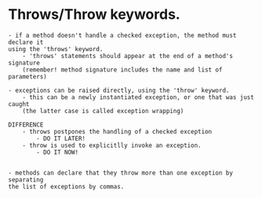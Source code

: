 # Throws/Throw keywords. 

    - if a method doesn't handle a checked exception, the method must declare it
    using the 'throws' keyword. 
        - 'throws' statements should appear at the end of a method's signature
        (remember! method signature includes the name and list of parameters) 
        
    - exceptions can be raised directly, using the 'throw' keyword. 
        - this can be a newly instantiated exception, or one that was just caught
        (the latter case is called exception wrapping) 
        
    DIFFERENCE
        - throws postpones the handling of a checked exception
            - DO IT LATER!
        - throw is used to explicitlly invoke an exception.
            - DO IT NOW!
            
            
    - methods can declare that they throw more than one exception by separating
    the list of exceptions by commas. 